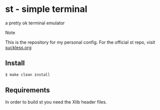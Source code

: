 # st - simple terminal
a pretty ok terminal emulator

> [!NOTE]
> This is the repository for my personal config.
> For the official st repo, visit [suckless.org](https://st.suckless.org/)

## Install
```sh
$ make clean install
```

## Requirements
In order to build st you need the Xlib header files.
